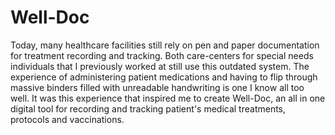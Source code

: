 # Well-Doc
Today, many healthcare facilities still rely on pen and paper documentation for treatment recording and tracking. Both care-centers for special needs individuals that I previously worked at still use this outdated system. The experience of administering patient medications and having to flip through massive binders filled with unreadable handwriting is one I know all too well. It was this experience that inspired me to create Well-Doc, an all in one digital tool for recording and tracking patient's medical treatments, protocols and vaccinations.
